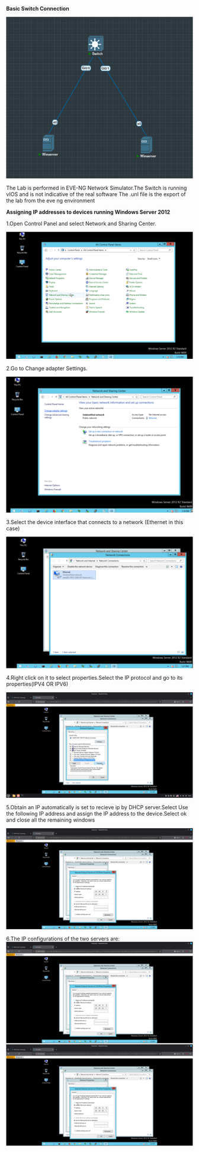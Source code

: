 **Basic Switch Connection**

![image_alt](https://github.com/ChaitanyaKP08/CCNA/blob/main/BasicConnections/SwitchConnectivity/Images/Screenshot%20from%202025-10-24%2018-57-59.png?raw=true)

The Lab is performed in EVE-NG Network Simulator.The Switch is running vIOS and is not indicative of the real software
The .unl file is the export of the lab from the eve ng environment

**Assigning IP addresses to devices running Windows Server 2012**

1.Open Control Panel and select Network and Sharing Center.

![image_alt](https://github.com/ChaitanyaKP08/CCNA/blob/main/BasicConnections/SwitchConnectivity/Images/pic1.png?raw=true)

2.Go to Change adapter Settings.

![image_alt](https://github.com/ChaitanyaKP08/CCNA/blob/main/BasicConnections/SwitchConnectivity/Images/2.png?raw=true)

3.Select the device interface that connects to a network (Ethernet in this case) 

![image_alt](https://github.com/ChaitanyaKP08/CCNA/blob/main/BasicConnections/SwitchConnectivity/Images/Screenshot%20from%202025-10-24%2018-51-04.png?raw=true)

4.Right click on it to select properties.Select the IP protocol and go to its properties(IPV4 OR IPV6)

![image_alt](https://github.com/ChaitanyaKP08/CCNA/blob/main/BasicConnections/SwitchConnectivity/Images/Screenshot%20from%202025-10-24%2018-51-49.png?raw=true)

5.Obtain an IP automatically is set to recieve ip by DHCP server.Select Use the following IP address and assign the IP address to the device.Select ok and close all the remaining windows

![image_alt](https://github.com/ChaitanyaKP08/CCNA/blob/main/BasicConnections/SwitchConnectivity/Images/Screenshot%20from%202025-10-24%2018-53-14.png?raw=true)

6.The IP configurations of the two servers are:
![image_alt](https://github.com/ChaitanyaKP08/CCNA/blob/main/BasicConnections/SwitchConnectivity/Images/Screenshot%20from%202025-10-24%2018-53-14.png?raw=true)![image_alt](https://github.com/ChaitanyaKP08/CCNA/blob/main/BasicConnections/SwitchConnectivity/Images/Screenshot%20from%202025-10-24%2018-53-14.png?raw=true)
